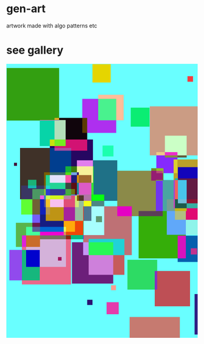# gen-art
artwork made with algo patterns etc


# see gallery 

![square-blend](./gallery/square-blend.png)